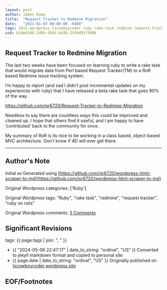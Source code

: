 ```yaml
---
layout: post
author: James Rowe
title:  "Request Tracker to Redmine Migration"
date:   "2011-01-07 00:00:00 -0400"
tags: 2011 wordpress txcowboycoder ruby rake-task redmine request-tracker ruby-on-rails
uid: b14ed348-2d0b-458d-b436-23f0d91f3086
---
```



## Request Tracker to Redmine Migration


The last two weeks have been focused on learning ruby to write a rake task that would migrate data from Perl based Request Tracker(TM) to a RoR based Redmine issue tracking system.


I’m happy to report (and sad I didn’t post incremental updates on my experiences with ruby) that I have released a beta rake task that goes 90% of the way.


<https://github.com/jsr6720/Request-Tracker-to-Redmine-Migration>


Needless to say there are countless ways this could be improved and cleaned up. I hope that others find it useful, and I am happy to have ‘contributed’ back to the community for once.


My summary of RoR is its nice to be working in a class based, object based MVC architecture. Don’t know if 4D will ever get there.




---

## Author's Note

Initial `md` Generated using [https://github.com/jsr6720/wordpress-html-scraper-to-md](https://github.com/jsr6720/wordpress-html-scraper-to-md)

Original Wordpress categories: ['Ruby']

Original Wordpress tags: "Ruby", "rake task", "redmine", "request tracker", "ruby on rails"

Original Wordpress comments: <a href="https://txcowboycoder.wordpress.com/2011/01/07/request-tracker-to-redmine-migration/#comments">5 Comments</a>

## Significant Revisions

tags: {{ page.tags | join: ", " }} <!-- todo move this somewhere -->

- {{ "2024-05-06 22:47:17" | date_to_string: "ordinal", "US" }} Converted to jekyll markdown format and copied to personal site
- {{ page.date | date_to_string: "ordinal", "US" }} Originally published on [txcowboycoder wordpress site](https://txcowboycoder.wordpress.com/2011/01/07/request-tracker-to-redmine-migration/)

## EOF/Footnotes

